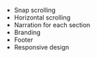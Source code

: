 - Snap scrolling
- Horizontal scrolling
- Narration for each section
- Branding
- Footer
- Responsive design
